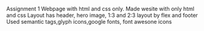 Assignment 1 Webpage with html and css only.
Made wesite with only html and css 
Layout has header, hero image, 1:3 and 2:3 layout by flex and footer 
Used semantic tags,glyph icons,google fonts, font awesone icons